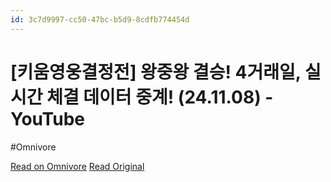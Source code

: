 ```yaml
---
id: 3c7d9997-cc50-47bc-b5d9-8cdfb774454d
---
```


# [키움영웅결정전] 왕중왕 결승! 4거래일, 실시간 체결 데이터 중계! (24.11.08) - YouTube
#Omnivore

[Read on Omnivore](https://omnivore.app/me/https-youtube-com-live-v-8-r-9-h-1-dj-dxg-19314f03ec5)
[Read Original](https://www.youtube.com/live/V8R9h1DjDxg)

